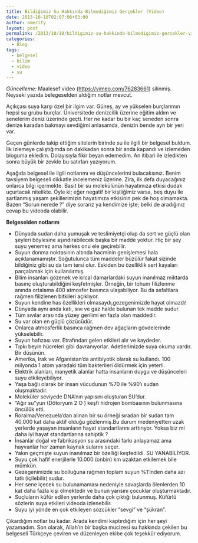 ```yaml
---
title: Bildiğimiz Su Hakkında Bilmediğimiz Gerçekler (Video)
date: 2013-10-10T02:07:06+03:00
author: omerify
layout: post
permalink: /2013/10/10/bildigimiz-su-hakkinda-bilmedigimiz-gercekler-video/
categories:
  - Blog
tags:
  - belgesel
  - bilim
  - video
  - su
---
```



_Güncelleme:_ Maalesef video (https://vimeo.com/76283661) silinmiş. Neyseki yazıda belegeselden aldığım notlar mevcut.


Açıkçası suya karşı özel bir ilgim var. Güneş, ay ve yükselen burçlarımın hepsi su grubu burçlar. Üniversitede denizcilik üzerine eğitim aldım ve senelerim deniz üzerinde geçti. Her ne kadar bu bir kaç seneden sonra denize karadan bakmayı sevdiğimi anlasamda, denizin bende ayrı bir yeri var.

Geçen günlerde takip ettiğim sitelerin birinde su ile ilgili bir belgesel buldum. İlk izlemeye çalıştığımda on dakikadan sonra bir anda kapandı ve izlemeden bloguma ekledim. Dolayısıyla fikir beyan edemedim. An itibari ile izledikten sonra büyük bir zevkle bu satırları yazıyorum.

Aşağıda belgesel ile ilgili notlarımı ve düşüncelerimi bulacaksınız. Benim tavsiyem belgeseli dikkatle incelemeniz üzerine. Zira, ilk defa duyacağınız onlarca bilgi içermekte. Basit bir su molekülünün hayatımıza etkisi dudak uçurtacak nitelikte. Öyle ki; eğer negatif bir kişiliğimiz varsa, beş duyu ile şartlanmış yaşam şekillerimizin hayatımıza etkisinin pek de hoş olmamakta. Bazen “Sorun nerede&nbsp;?” diye sorarız ya kendimize işte; belki de aradığınız cevap bu videoda olabilir.

**Belgeselden notlarım**

  * Dünyada sudan daha yumuşak ve teslimiyetçi olup da sert ve güçlü olan şeyleri böylesine aşındırabilecek başka bir madde yoktur. Hiç bir şey suyu yenemez ama herkes onu ele geçirebilir.
  * Suyun donma noktasının altında hacminin genişlemesi hala açıklanamamıştır. Soğutulunca tüm maddeler büzülür fakat sizinde bildiğiniz gibi su da tam tersi olur. Eskiden bu özelliklik sert kayaları parçalamak için kullanılırmış.
  * Bilim insanları gözenek ve kılcal damarlardaki suyun inanılmaz miktarda basınç oluşturabildiğini keşfetmişler. Örneğin, bir tohum filizlenme anında ortalama 400 atmosfer basınca ulaşabiliyor. Bu da asfaltlara rağmen filizlenen bitkileri açıklıyor.
  * Suyun kendine has özellikleri olmasaydı,gezegenimizde hayat olmazdı!
  * Dünyada aynı anda katı, sıvı ve gaz halde bulunan tek madde sudur.
  * Tüm sıvılar arasında yüzey gerilimi en fazla olan maddedir.
  * Su var olan en güçlü çözücüdür.
  * Onlarca atmosferlik basınca rağmen dev ağaçların gövdelerinde yükselebilir.
  * Suyun hafızası var. Etrafından gelen etkileri alır ve kaydeder.
  * Tıpkı beyin hücreleri gibi davranıyorlar. Adetlerimizde suya okuma vardır. Bir düşünün.
  * Amerika, Irak ve Afganistan’da antibiyotik olarak su kullandı. 100 milyonda 1 atom yaradaki tüm bakterileri öldürmek için yeterli.
  * Elektrik alanları, manyetik alanlar hatta insanların duygu ve düşünceleri suyu etkileyebiliyor.
  * Yaşa bağlı olarak bir insan vücudunun %70 ile %90&#8217;ı sudan oluşmaktadır.
  * Moleküler seviyede DNA’nın yapısını oluşturan SU’dur.
  * “Ağır su”yun (Dötoryum 2 O ) keşfi hidrojen bombasının bulunmasına öncülük etti.
  * Roraima/Venezuela’dan alınan bir su örneği sıradan bir sudan tam 40.000 kat daha aktif olduğu gözlenmiş.Bu durum medeniyetten uzak yerlerde yaşayan insanların hayat standartlarını arttırıyor. Yoksa biz mi daha iyi hayat standartlarına sahiptik&nbsp;?
  * İnsanlar doğal ve fabrikasyon su arasındaki farkı anlayamaz ama hayvanlar her zaman kaynak sularını seçer.
  * Yakın geçmişte suyun inanılmaz bir özelliği keşfedildi. SU YANABİLİYOR.
  * Suyu çok hafif enerjilerle 10.000 (onbin) km uzaktan etkilemek bile mümkün.
  * Gezegenimizde su bolluğuna rağmen toplam suyun %1&#8217;inden daha azı tatlı (içilebilir) sudur.
  * Her sene içecek su bulunamaması nedeniyle savaşlarda ölenlerden 10 kat daha fazla kişi ölmektedir ve bunun yarısını çocuklar oluşturmaktadır.
  * Suçluların küfür edilen yerlerde daha çok çıktığı bulunmuş. Küfürlü sözlerin suya etkileri videoda izlenebilir.
  * Suyu iyi yönde en çok etkileyen sözcükler “sevgi” ve “şükran”.

Çıkardığım notlar bu kadar. Arada kendimi kaptırdığım için her şeyi yazamadım. Son olarak, Allah’ın bir başka mucizesi su hakkında çekilen bu belgeseli Türkçeye çeviren ve düzenleyen ekibe çok teşekkür ediyorum.